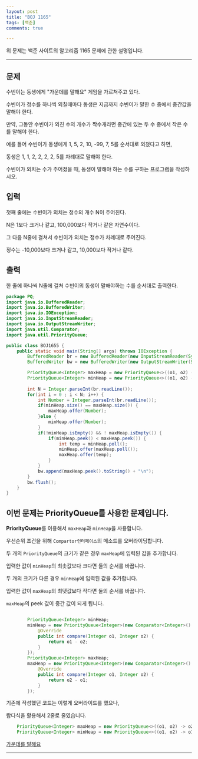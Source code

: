 ```yaml
---
layout: post
title: "BOJ 1165"
tags: [백준]
comments: true

---
```


위 문제는 백준 사이트의 알고리즘 1165 문제에 관한 설명입니다.<br>

---

## 문제 

수빈이는 동생에게 "가운데를 말해요" 게임을 가르쳐주고 있다. 

수빈이가 정수를 하나씩 외칠때마다 동생은 지금까지 수빈이가 말한 수 중에서 중간값을 말해야 한다. 

만약, 그동안 수빈이가 외친 수의 개수가 짝수개라면 중간에 있는 두 수 중에서 작은 수를 말해야 한다.

예를 들어 수빈이가 동생에게 1, 5, 2, 10, -99, 7, 5를 순서대로 외쳤다고 하면, 

동생은 1, 1, 2, 2, 2, 2, 5를 차례대로 말해야 한다. 

수빈이가 외치는 수가 주어졌을 때, 동생이 말해야 하는 수를 구하는 프로그램을 작성하시오.

## 입력

첫째 줄에는 수빈이가 외치는 정수의 개수 N이 주어진다.

N은 1보다 크거나 같고, 100,000보다 작거나 같은 자연수이다. 

그 다음 N줄에 걸쳐서 수빈이가 외치는 정수가 차례대로 주어진다. 

정수는 -10,000보다 크거나 같고, 10,000보다 작거나 같다.

## 출력

한 줄에 하나씩 N줄에 걸쳐 수빈이의 동생이 말해야하는 수를 순서대로 출력한다.

```java
package PQ;
import java.io.BufferedReader;
import java.io.BufferedWriter;
import java.io.IOException;
import java.io.InputStreamReader;
import java.io.OutputStreamWriter;
import java.util.Comparator;
import java.util.PriorityQueue;

public class BOJ1655 {		
	public static void main(String[] args) throws IOException {
		BufferedReader br = new BufferedReader(new InputStreamReader(System.in));
		BufferedWriter bw = new BufferedWriter(new OutputStreamWriter(System.out));

		PriorityQueue<Integer> maxHeap = new PriorityQueue<>((o1, o2) -> o2 - o1);
		PriorityQueue<Integer> minHeap = new PriorityQueue<>((o1, o2) -> o1 - o2);
		
		int N = Integer.parseInt(br.readLine());
		for(int i = 0 ; i < N; i++) {
			int Number = Integer.parseInt(br.readLine());
			if(minHeap.size() == maxHeap.size()) {
				maxHeap.offer(Number);
			}else {
				minHeap.offer(Number);
			}
			if(!minHeap.isEmpty() && ! maxHeap.isEmpty()) {
				if(minHeap.peek() < maxHeap.peek()) {
					int temp = minHeap.poll();
					minHeap.offer(maxHeap.poll());
					maxHeap.offer(temp);
				}
			}
			bw.append(maxHeap.peek().toString() + "\n");
		}
		bw.flush();
	}
}
```

## 이번 문제는 PriorityQueue를 사용한 문제입니다.

<strong>PriorityQueue</strong>를 이용해서 `maxHeap`과 `minHeap`을 사용합니다.

우선순위 조건을 위해 `Compartor인터페이스`의 메소드를 오버라이딩합니다.

두 개의 `PriorityQueue`의 크기가 같은 경우 `maxHeap`에 입력된 값을 추가합니다.

입력한 값이 `minHeap`의 최솟값보다 크다면 둘의 순서를 바꿉니다.

두 개의 크기가 다른 경우 `minHeap`에 입력된 값을 추가합니다.

입력한 값이 `maxHeap`의 최댓값보다 작다면 둘의 순서를 바꿉니다.

`maxHeap`의 peek 값이 중간 값이 되게 됩니다.

```java

		PriorityQueue<Integer> minHeap;
		minHeap = new PriorityQueue<Integer>(new Comparator<Integer>() {
			@Override
			public int compare(Integer o1, Integer o2) {
				return o1 - o2;
			}
		});
		PriorityQueue<Integer> maxHeap;
		maxHeap = new PriorityQueue<Integer>(new Comparator<Integer>() {
			@Override
			public int compare(Integer o1, Integer o2) {
				return o2 - o1;
			}
		});
```

기존에 작성했던 코드는 이렇게 오버라이드를 했으나,

람다식을 활용해서 2줄로 줄였습니다.

```java
	PriorityQueue<Integer> maxHeap = new PriorityQueue<>((o1, o2) -> o2 - o1);
	PriorityQueue<Integer> minHeap = new PriorityQueue<>((o1, o2) -> o1 - o2);
```

<a href= "https://www.acmicpc.net/problem/1165">가운데를 말해요</a>

---

